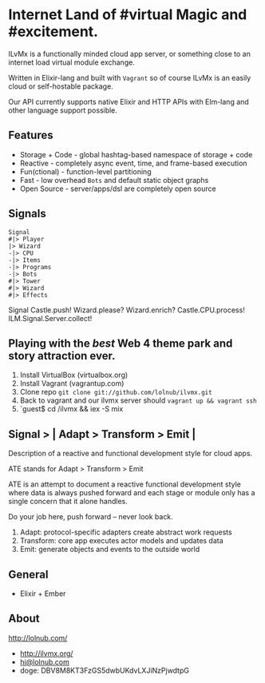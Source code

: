 # Internet Land of #virtual Magic and #excitement.

ILvMx is a functionally minded cloud app server, or something close to an internet load virtual module exchange.

Written in Elixir-lang and built with `Vagrant` so of course ILvMx is an easily cloud or self-hostable package.

Our API currently supports native Elixir and HTTP APIs with Elm-lang and other language support possible.

## Features

- Storage + Code - global hashtag-based namespace of storage + code
- Reactive - completely async event, time, and frame-based execution
- Fun(ctional) - function-level partitioning
- Fast - low overhead `Bots` and default static object graphs
- Open Source - server/apps/dsl are completely open source

## Signals

```
Signal
#|> Player 
|> Wizard
-|> CPU
-|> Items
-|> Programs
-|> Bots
#|> Tower
#|> Wizard
#|> Effects
```

Signal
Castle.push!
Wizard.please?
Wizard.enrich?
Castle.CPU.process!
ILM.Signal.Server.collect!

## Playing with the *best* Web 4 theme park and story attraction ever.

1. Install VirtualBox (virtualbox.org)
2. Install Vagrant (vagrantup.com)
3. Clone repo `git clone git://github.com/lolnub/ilvmx.git`
4. Back to vagrant and our ilvmx server should `vagrant up && vagrant ssh`
5. `guest$ cd /ilvmx && iex -S mix 

## Signal > | Adapt > Transform > Emit |

Description of a reactive and functional development style for cloud apps.

ATE stands for Adapt > Transform > Emit

ATE is an attempt to document a reactive functional development style where data is always pushed forward and each stage or module only has a single concern that it alone handles. 

Do your job here, push forward – never look back.

1. Adapt: protocol-specific adapters create abstract work requests 
2. Transform: core app executes actor models and updates data
3. Emit: generate objects and events to the outside world

## General

- Elixir + Ember

## About

http://lolnub.com/

- http://ilvmx.org/
- hi@lolnub.com
- doge: DBV8M8KT3FzGS5dwbUKdvLXJiNzPjwdtpG
